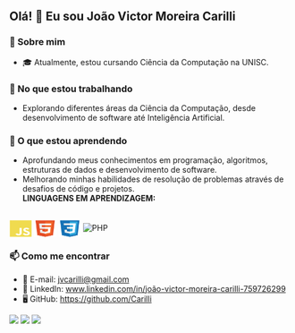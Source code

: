 ## Olá! 👋 Eu sou João Victor Moreira Carilli  

### 🚀 Sobre mim  
- 🎓 Atualmente, estou cursando Ciência da Computação na UNISC.  

### 🔭 No que estou trabalhando  
- Explorando diferentes áreas da Ciência da Computação, desde desenvolvimento de software até Inteligência Artificial.  

### 🌱 O que estou aprendendo  
- Aprofundando meus conhecimentos em programação, algoritmos, estruturas de dados e desenvolvimento de software.  
- Melhorando minhas habilidades de resolução de problemas através de desafios de código e projetos.   <br> <b>LINGUAGENS EM APRENDIZAGEM:</b>
<div style="display: inline_block"><br>
  <img align="center" alt="Rafa-Js" height="30" width="40" src="https://raw.githubusercontent.com/devicons/devicon/master/icons/javascript/javascript-plain.svg">
  <img align="center" alt="Rafa-HTML" height="30" width="40" src="https://raw.githubusercontent.com/devicons/devicon/master/icons/html5/html5-original.svg">
  <img align="center" alt="Rafa-CSS" height="30" width="40" src="https://raw.githubusercontent.com/devicons/devicon/master/icons/css3/css3-original.svg">
<img aling="center" alt="PHP" heigh="30" width="40"
src="https://logospng.org/wp-content/uploads/php-768x432.png">
</div>

### 📫 Como me encontrar  
- 📧 E-mail: jvcarilli@gmail.com 
- 🔗 LinkedIn: www.linkedin.com/in/joão-victor-moreira-carilli-759726299  
- 🖥️ GitHub: https://github.com/Carilli

<div> 
  <a href="https://instagram.com/jv.carilli" target="_blank"><img src="https://img.shields.io/badge/-Instagram-%23E4405F?style=for-the-badge&logo=instagram&logoColor=white" target="_blank"></a>
  <a href = "mailto:jvcarilli@gmail.com"><img src="https://img.shields.io/badge/-Gmail-%23333?style=for-the-badge&logo=gmail&logoColor=white" target="_blank"></a>
  <a href="www.linkedin.com/in/joão-victor-moreira-carilli-759726299" target="_blank"><img src="https://img.shields.io/badge/-LinkedIn-%230077B5?style=for-the-badge&logo=linkedin&logoColor=white" target="_blank"></a> 
  
</div>
